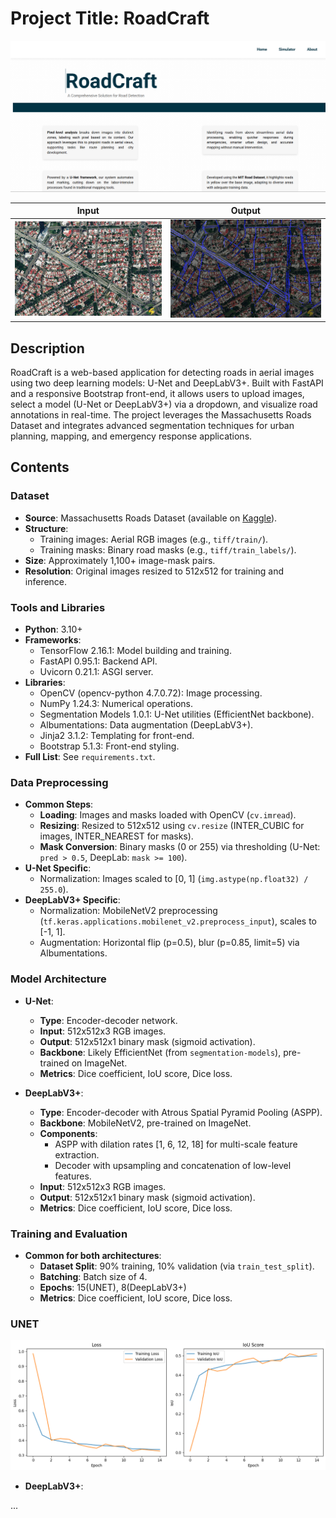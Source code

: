 # Project Title: RoadCraft
![Front-End Screenshot](static/Images/frontendss.png)  

Input                      |  Output
:-------------------------:|:-------------------------:
![](static/Images/input.png)    |  ![](static/Images/output.png) 


## Description
RoadCraft is a web-based application for detecting roads in aerial images using two deep learning models: U-Net and DeepLabV3+. Built with FastAPI and a responsive Bootstrap front-end, it allows users to upload images, select a model (U-Net or DeepLabV3+) via a dropdown, and visualize road annotations in real-time. The project leverages the Massachusetts Roads Dataset and integrates advanced segmentation techniques for urban planning, mapping, and emergency response applications.

## Contents

### Dataset
- **Source**: Massachusetts Roads Dataset (available on [Kaggle](https://www.kaggle.com/datasets/insaff/massachusetts-roads-dataset)).
- **Structure**: 
  - Training images: Aerial RGB images (e.g., `tiff/train/`).
  - Training masks: Binary road masks (e.g., `tiff/train_labels/`).
- **Size**: Approximately 1,100+ image-mask pairs.
- **Resolution**: Original images resized to 512x512 for training and inference.

### Tools and Libraries
- **Python**: 3.10+
- **Frameworks**:
  - TensorFlow 2.16.1: Model building and training.
  - FastAPI 0.95.1: Backend API.
  - Uvicorn 0.21.1: ASGI server.
- **Libraries**:
  - OpenCV (opencv-python 4.7.0.72): Image processing.
  - NumPy 1.24.3: Numerical operations.
  - Segmentation Models 1.0.1: U-Net utilities (EfficientNet backbone).
  - Albumentations: Data augmentation (DeepLabV3+).
  - Jinja2 3.1.2: Templating for front-end.
  - Bootstrap 5.1.3: Front-end styling.
- **Full List**: See `requirements.txt`.

### Data Preprocessing
- **Common Steps**:
  - **Loading**: Images and masks loaded with OpenCV (`cv.imread`).
  - **Resizing**: Resized to 512x512 using `cv.resize` (INTER_CUBIC for images, INTER_NEAREST for masks).
  - **Mask Conversion**: Binary masks (0 or 255) via thresholding (U-Net: `pred > 0.5`, DeepLab: `mask >= 100`).
- **U-Net Specific**:
  - Normalization: Images scaled to [0, 1] (`img.astype(np.float32) / 255.0`).
- **DeepLabV3+ Specific**:
  - Normalization: MobileNetV2 preprocessing (`tf.keras.applications.mobilenet_v2.preprocess_input`), scales to [-1, 1].
  - Augmentation: Horizontal flip (p=0.5), blur (p=0.85, limit=5) via Albumentations.

### Model Architecture
- **U-Net**:
  - **Type**: Encoder-decoder network.
  - **Input**: 512x512x3 RGB images.
  - **Output**: 512x512x1 binary mask (sigmoid activation).
  - **Backbone**: Likely EfficientNet (from `segmentation-models`), pre-trained on ImageNet.
  - **Metrics**: Dice coefficient, IoU score, Dice loss.

- **DeepLabV3+**:
  - **Type**: Encoder-decoder with Atrous Spatial Pyramid Pooling (ASPP).
  - **Backbone**: MobileNetV2, pre-trained on ImageNet.
  - **Components**:
    - ASPP with dilation rates [1, 6, 12, 18] for multi-scale feature extraction.
    - Decoder with upsampling and concatenation of low-level features.
  - **Input**: 512x512x3 RGB images.
  - **Output**: 512x512x1 binary mask (sigmoid activation).
  - **Metrics**: Dice coefficient, IoU score, Dice loss.

### Training and Evaluation
- **Common for both architectures**:
  - **Dataset Split**: 90% training, 10% validation (via `train_test_split`).
  - **Batching**: Batch size of 4.
  - **Epochs**: 15(UNET), 8(DeepLabV3+)
  - **Metrics**: Dice coefficient, IoU score, Dice loss.

### UNET                      
  ![Loss-plot](static/Images/UNET_loss.png)
 
- **DeepLabV3+**:
  
 ...
